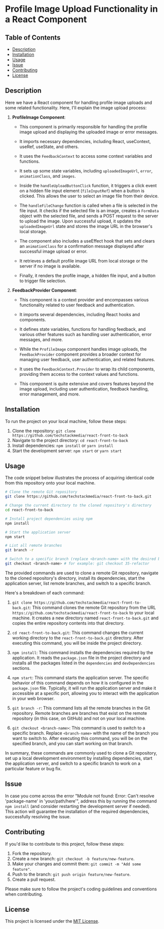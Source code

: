 # Profile Image Upload Functionality in a React Component

## Table of Contents

- [Description](#description)
- [Installation](#installation)
- [Usage](#usage)
- [Issue](#issue)
- [Contributing](#contributing)
- [License](#license)

## Description

Here we have a React component for handling profile image uploads and some related functionality. Here, I'll explain the image upload process:

1. **ProfileImage Component**:

   - This component is primarily responsible for handling the profile image upload and displaying the uploaded image or error messages.

   - It imports necessary dependencies, including React, useContext, useRef, useState, and others.

   - It uses the `FeedbackContext` to access some context variables and functions.

   - It sets up some state variables, including `uploadedImageUrl`, `error`, `animationClass`, and `images`.

   - Inside the `handleUploadButtonClick` function, it triggers a click event on a hidden file input element (`fileInputRef`) when a button is clicked. This allows the user to select an image file from their device.

   - The `handleFileChange` function is called when a file is selected in the file input. It checks if the selected file is an image, creates a `FormData` object with the selected file, and sends a POST request to the server to upload the image. Upon successful upload, it updates the `uploadedImageUrl` state and stores the image URL in the browser's local storage.

   - The component also includes a useEffect hook that sets and clears an `animationClass` for a confirmation message displayed after successful image upload or error.

   - It retrieves a default profile image URL from local storage or the server if no image is available.

   - Finally, it renders the profile image, a hidden file input, and a button to trigger file selection.

2. **FeedbackProvider Component**:

   - This component is a context provider and encompasses various functionality related to user feedback and authentication.

   - It imports several dependencies, including React hooks and components.

   - It defines state variables, functions for handling feedback, and various other features such as handling user authentication, error messages, and more.

   - While the `ProfileImage` component handles image uploads, the `FeedbackProvider` component provides a broader context for managing user feedback, user authentication, and related features.

   - It uses the `FeedbackContext.Provider` to wrap its child components, providing them access to the context values and functions.

   - This component is quite extensive and covers features beyond the image upload, including user authentication, feedback handling, error management, and more.

## Installation

To run the project on your local machine, follow these steps:

1. Clone the repository: `git clone https://github.com/techstackmedia/react-front-to-back`
2. Navigate to the project directory: `cd react-front-to-back`
3. Install dependencies: `npm install` or `yarn install`
4. Start the development server: `npm start` or `yarn start`

## Usage

The code snippet below illustrates the process of acquiring identical code from this repository onto your local machine.

```bash
# Clone the remote Git repository
git clone https://github.com/techstackmedia/react-front-to-back.git

# Change the current directory to the cloned repository's directory
cd react-front-to-back

# Install project dependencies using npm
npm install

# Start the application server
npm start

# List all remote branches
git branch -r

# Switch to a specific branch (replace <branch-name> with the desired branch name)
git checkout <branch-name> # for example: git checkout 35-refactor
```

The provided commands are used to clone a remote Git repository, navigate to the cloned repository's directory, install its dependencies, start the application server, list remote branches, and switch to a specific branch.

Here's a breakdown of each command:

1. `git clone https://github.com/techstackmedia/react-front-to-back.git`: This command clones the remote Git repository from the URL `https://github.com/techstackmedia/react-front-to-back` to your local machine. It creates a new directory named `react-front-to-back.git` and copies the entire repository contents into that directory.

2. `cd react-front-to-back.git`: This command changes the current working directory to the `react-front-to-back.git` directory. After executing this command, you will be inside the project directory.

3. `npm install`: This command installs the dependencies required by the application. It reads the `package.json` file in the project directory and installs all the packages listed in the `dependencies` and `devDependencies` sections.

4. `npm start`: This command starts the application server. The specific behavior of this command depends on how it is configured in the `package.json` file. Typically, it will run the application server and make it accessible at a specific port, allowing you to interact with the application in your web browser.

5. `git branch -r`: This command lists all the remote branches in the Git repository. Remote branches are branches that exist on the remote repository (in this case, on GitHub) and not on your local machine.

6. `git checkout <branch-name>`: This command is used to switch to a specific branch. Replace `<branch-name>` with the name of the branch you want to switch to. After executing this command, you will be on the specified branch, and you can start working on that branch.

In summary, these commands are commonly used to clone a Git repository, set up a local development environment by installing dependencies, start the application server, and switch to a specific branch to work on a particular feature or bug fix.

## Issue

In case you come across the error "Module not found: Error: Can't resolve 'package-name' in 'your/path/here'", address this by running the command `npm install` (and consider restarting the development server if needed). This action will guarantee the installation of the required dependencies, successfully resolving the issue.

## Contributing

If you'd like to contribute to this project, follow these steps:

1. Fork the repository.
2. Create a new branch: `git checkout -b feature/new-feature`.
3. Make your changes and commit them: `git commit -m "Add some feature"`.
4. Push to the branch: `git push origin feature/new-feature`.
5. Create a pull request.

Please make sure to follow the project's coding guidelines and conventions when contributing.

## License

This project is licensed under the [MIT License](https://opensource.org/licenses/MIT).
